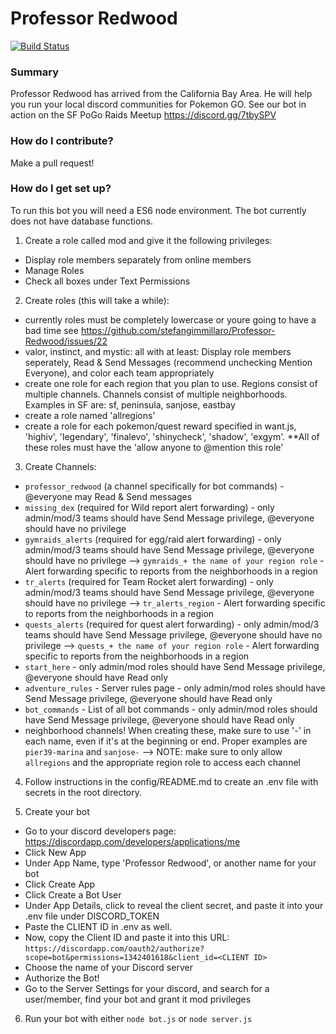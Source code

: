 # Professor Redwood
[![Build Status](https://api.travis-ci.org/Professor-Redwood-Team/Professor-Redwood.svg?branch=master)](https://api.travis-ci.org/Professor-Redwood-Team/Professor-Redwood.svg?branch=master)

### Summary ###
Professor Redwood has arrived from the California Bay Area. He will help you run your local discord communities for Pokemon GO. See our bot in action on the SF PoGo Raids Meetup https://discord.gg/7tbySPV

### How do I contribute? ###
Make a pull request!

### How do I get set up? ###
To run this bot you will need a ES6 node environment. The bot currently does not have database functions.

1) Create a role called mod and give it the following privileges:
- Display role members separately from online members
- Manage Roles
- Check all boxes under Text Permissions

2) Create roles (this will take a while):
- currently roles must be completely lowercase or youre going to have a bad time see https://github.com/stefangimmillaro/Professor-Redwood/issues/22
- valor, instinct, and mystic: all with at least: Display role members seperately, Read & Send Messages (recommend unchecking Mention Everyone), and color each team   appropriately
- create one role for each region that you plan to use. Regions consist of multiple channels. Channels consist of multiple neighborhoods. Examples in SF are: sf, peninsula, sanjose, eastbay
- create a role named 'allregions'
- create a role for each pokemon/quest reward specified in want.js, 'highiv', 'legendary', 'finalevo', 'shinycheck', 'shadow', 'exgym'. **All of these roles must have the 'allow   anyone to @mention this role'

3) Create Channels:
- `professor_redwood` (a channel specifically for bot commands) - @everyone may Read & Send messages
- `missing_dex` (required for Wild report alert forwarding) - only admin/mod/3 teams should have Send Message privilege, @everyone should have no privilege
- `gymraids_alerts` (required for egg/raid alert forwarding) - only admin/mod/3 teams should have Send Message privilege, @everyone should have no privilege
   --> `gymraids_+ the name of your region role` - Alert forwarding specific to reports from the neighborhoods in a region
- `tr_alerts` (required for Team Rocket alert forwarding) - only admin/mod/3 teams should have Send Message privilege, @everyone should have no privilege
   --> `tr_alerts_region` - Alert forwarding specific to reports from the neighborhoods in a region
- `quests_alerts` (required for quest alert forwarding) - only admin/mod/3 teams should have Send Message privilege, @everyone should have no privilege
   --> `quests_+ the name of your region role` - Alert forwarding specific to reports from the neighborhoods in a region
- `start_here` - only admin/mod roles should have Send Message privilege, @everyone should have Read only
- `adventure_rules` - Server rules page - only admin/mod roles should have Send Message privilege, @everyone should have Read only
- `bot_commands` - List of all bot commands - only admin/mod roles should have Send Message privilege, @everyone should have Read only
- neighborhood channels! When creating these, make sure to use '-' in each name, even if it's at the beginning or end. Proper examples are `pier39-marina` and `sanjose-`
  --> NOTE: make sure to only allow `allregions` and the appropriate region role to access each channel

4) Follow instructions in the config/README.md to create an .env file with secrets in the root directory.

5) Create your bot
- Go to your discord developers page: https://discordapp.com/developers/applications/me
- Click New App
- Under App Name, type 'Professor Redwood', or another name for your bot
- Click Create App
- Click Create a Bot User
- Under App Details, click to reveal the client secret, and paste it into your .env file under DISCORD_TOKEN
- Paste the CLIENT ID in .env as well.
- Now, copy the Client ID and paste it into this URL: `https://discordapp.com/oauth2/authorize?scope=bot&permissions=1342401618&client_id=<CLIENT ID>`
- Choose the name of your Discord server
- Authorize the Bot!
- Go to the Server Settings for your discord, and search for a user/member, find your bot and grant it mod privileges

6) Run your bot with either 
`node bot.js` or `node server.js`

